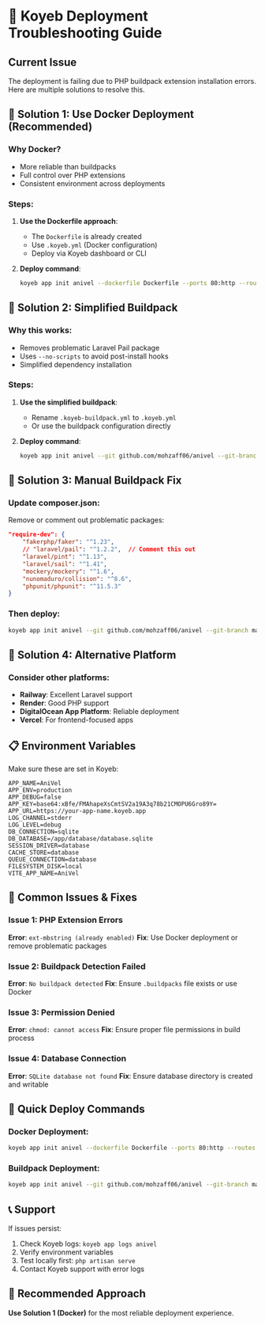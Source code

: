 # 🚀 Koyeb Deployment Troubleshooting Guide

## Current Issue
The deployment is failing due to PHP buildpack extension installation errors. Here are multiple solutions to resolve this.

## 🔧 Solution 1: Use Docker Deployment (Recommended)

### Why Docker?
- More reliable than buildpacks
- Full control over PHP extensions
- Consistent environment across deployments

### Steps:
1. **Use the Dockerfile approach**:
   - The `Dockerfile` is already created
   - Use `.koyeb.yml` (Docker configuration)
   - Deploy via Koyeb dashboard or CLI

2. **Deploy command**:
   ```bash
   koyeb app init anivel --dockerfile Dockerfile --ports 80:http --routes /:80
   ```

## 🔧 Solution 2: Simplified Buildpack

### Why this works:
- Removes problematic Laravel Pail package
- Uses `--no-scripts` to avoid post-install hooks
- Simplified dependency installation

### Steps:
1. **Use the simplified buildpack**:
   - Rename `.koyeb-buildpack.yml` to `.koyeb.yml`
   - Or use the buildpack configuration directly

2. **Deploy command**:
   ```bash
   koyeb app init anivel --git github.com/mohzaff06/anivel --git-branch main --ports 8000:http --routes /:8000
   ```

## 🔧 Solution 3: Manual Buildpack Fix

### Update composer.json:
Remove or comment out problematic packages:

```json
"require-dev": {
    "fakerphp/faker": "^1.23",
    // "laravel/pail": "^1.2.2",  // Comment this out
    "laravel/pint": "^1.13",
    "laravel/sail": "^1.41",
    "mockery/mockery": "^1.6",
    "nunomaduro/collision": "^8.6",
    "phpunit/phpunit": "^11.5.3"
}
```

### Then deploy:
```bash
koyeb app init anivel --git github.com/mohzaff06/anivel --git-branch main --ports 8000:http --routes /:8000
```

## 🔧 Solution 4: Alternative Platform

### Consider other platforms:
- **Railway**: Excellent Laravel support
- **Render**: Good PHP support
- **DigitalOcean App Platform**: Reliable deployment
- **Vercel**: For frontend-focused apps

## 📋 Environment Variables

Make sure these are set in Koyeb:

```env
APP_NAME=AniVel
APP_ENV=production
APP_DEBUG=false
APP_KEY=base64:xBfe/FMAhapeXsCmtSV2a19A3q78b21CMOPU6Gro89Y=
APP_URL=https://your-app-name.koyeb.app
LOG_CHANNEL=stderr
LOG_LEVEL=debug
DB_CONNECTION=sqlite
DB_DATABASE=/app/database/database.sqlite
SESSION_DRIVER=database
CACHE_STORE=database
QUEUE_CONNECTION=database
FILESYSTEM_DISK=local
VITE_APP_NAME=AniVel
```

## 🐛 Common Issues & Fixes

### Issue 1: PHP Extension Errors
**Error**: `ext-mbstring (already enabled)`
**Fix**: Use Docker deployment or remove problematic packages

### Issue 2: Buildpack Detection Failed
**Error**: `No buildpack detected`
**Fix**: Ensure `.buildpacks` file exists or use Docker

### Issue 3: Permission Denied
**Error**: `chmod: cannot access`
**Fix**: Ensure proper file permissions in build process

### Issue 4: Database Connection
**Error**: `SQLite database not found`
**Fix**: Ensure database directory is created and writable

## 🚀 Quick Deploy Commands

### Docker Deployment:
```bash
koyeb app init anivel --dockerfile Dockerfile --ports 80:http --routes /:80 --env APP_KEY="base64:xBfe/FMAhapeXsCmtSV2a19A3q78b21CMOPU6Gro89Y=" --env APP_ENV=production --env APP_DEBUG=false
```

### Buildpack Deployment:
```bash
koyeb app init anivel --git github.com/mohzaff06/anivel --git-branch main --ports 8000:http --routes /:8000 --env APP_KEY="base64:xBfe/FMAhapeXsCmtSV2a19A3q78b21CMOPU6Gro89Y=" --env APP_ENV=production --env APP_DEBUG=false
```

## 📞 Support

If issues persist:
1. Check Koyeb logs: `koyeb app logs anivel`
2. Verify environment variables
3. Test locally first: `php artisan serve`
4. Contact Koyeb support with error logs

## 🎯 Recommended Approach

**Use Solution 1 (Docker)** for the most reliable deployment experience.
